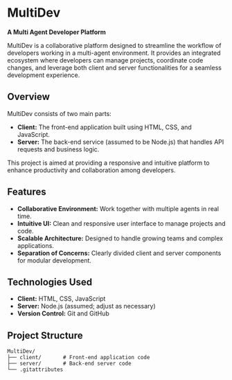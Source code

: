 # MultiDev

**A Multi Agent Developer Platform**

MultiDev is a collaborative platform designed to streamline the workflow of developers working in a multi-agent environment. It provides an integrated ecosystem where developers can manage projects, coordinate code changes, and leverage both client and server functionalities for a seamless development experience.

## Overview

MultiDev consists of two main parts:
- **Client:** The front-end application built using HTML, CSS, and JavaScript.
- **Server:** The back-end service (assumed to be Node.js) that handles API requests and business logic.

This project is aimed at providing a responsive and intuitive platform to enhance productivity and collaboration among developers.

## Features

- **Collaborative Environment:** Work together with multiple agents in real time.
- **Intuitive UI:** Clean and responsive user interface to manage projects and code.
- **Scalable Architecture:** Designed to handle growing teams and complex applications.
- **Separation of Concerns:** Clearly divided client and server components for modular development.

## Technologies Used

- **Client:** HTML, CSS, JavaScript
- **Server:** Node.js (assumed; adjust as necessary)
- **Version Control:** Git and GitHub

## Project Structure

```plaintext
MultiDev/
├── client/       # Front-end application code
├── server/       # Back-end server code
└── .gitattributes
